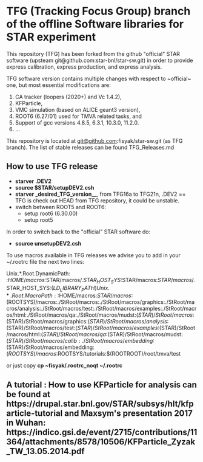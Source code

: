 <h1>  TFG (Tracking Focus Group) branch of the offline Software libraries for STAR experiment</h1> 
<p> This repository (TFG)  has been forked from the github "official" STAR software (upsteam git@github.com:star-bnl/star-sw.git)
in order to provide express calibration, express production, and express analysis.
<p>
 TFG software version contains multiple changes with respect to ~official~ one, but most essential modifications are:
<ol>
<li>CA tracker (loopers (2020+)  and Vc 1.4.2),
<li>KFParticle, 
<li>VMC simulation (based on ALICE geant3 version),
<li>ROOT6 (6.27/01) used for TMVA related tasks, and
<li>Support of gcc versions 4.8.5, 6.3.1, 10.3.0, 11.2.0.
<li> ...
</ol>

This repository is located at  git@github.com:fisyak/star-sw.git (as TFG branch).
The list of stable releases can be found TFG_Releases.md


<h2>How to use  TFG release </h2>
<ul>
<li>  <b>starver .DEV2</b>
<li>  <b>source $STAR/setupDEV2.csh</b>
<li>  <b>starver _desired_TFG_version__</b>, from TFG16a  to TFG21n, .DEV2 == TFG is check out HEAD from TFG repository, it could be unstable.
<li>  switch between ROOT5 and ROOT6: 
<ul>
  <li> setup root6 (6.30.00)
  <li> setup root5
</ul> 
</ul>
<p>
In order to switch back to the "official" STAR software do: 
<ul>
<li><b>source unsetupDEV2.csh</b>
</ul>
<p>
To use macros available in TFG releases we advise you to add in your ~/.rootrc file the next two lines: 

Unix.*.Root.DynamicPath:    :$HOME/macros:$STAR/macros/.$STAR_HOST_SYS:$STAR/macros:$STAR/macros/.$STAR_HOST_SYS:$(LD_LIBRARY_PATH)
Unix.*.Root.MacroPath:      :$HOME/macros:$STAR/macros:$(ROOTSYS)/macros:./StRoot/macros:./StRoot/macros/graphics:./StRoot/macros/analysis:./StRoot/macros/test:./StRoot/macros/examples:./StRoot/macros/html:./StRoot/macros/qa:./StRoot/macros/mudst:$(STAR)/StRoot/macros:$(STAR)/StRoot/macros/graphics:$(STAR)/StRoot/macros/analysis:$(STAR)/StRoot/macros/test:$(STAR)/StRoot/macros/examples:$(STAR)/StRoot
/macros/html:$(STAR)/StRoot/macros/qa:$(STAR)/StRoot/macros/mudst:$(STAR)/StRoot/macros/calib:./StRoot/macros/embedding:$(STAR)/StRoot/macros/embedding:$(ROOTSYS)/macros:$ROOTSYS/tutorials:$(ROOTROOT)/root/tmva/test

or just copy 
<b>cp ~fisyak/.rootrc_noqt ~/.rootrc</b>

<h2>
A tutorial : How to use  KFParticle for analysis can be found at 
https://drupal.star.bnl.gov/STAR/subsys/hlt/kfparticle-tutorial
and Maxsym's presentation 2017 in Wuhan:
https://indico.gsi.de/event/2715/contributions/11364/attachments/8578/10506/KFParticle_Zyzak_TW_13.05.2014.pdf
